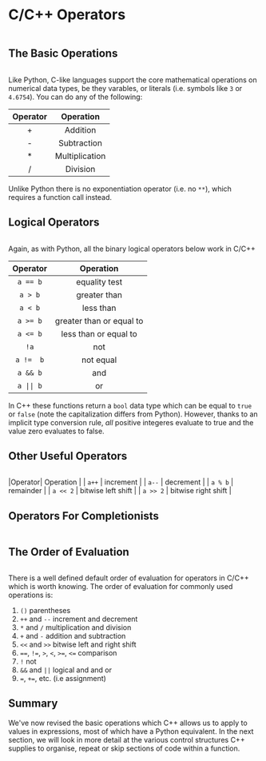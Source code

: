 # C/C++ Operators
```{index} operators
```

## The Basic Operations
```{index} operators: basic
```

Like Python, C-like languages support the core mathematical operations on numerical data types, be they varables, or literals (i.e. symbols like `3` or `4.6754`). You can do any of the following:


|Operator| Operation |
|:------:|:---------:|
|   +    |  Addition |
|   -    | Subtraction|
|   *    | Multiplication|
|   /    | Division   |

Unlike Python there is no exponentiation operator (i.e. no `**`), which requires a function call instead.

## Logical Operators
```{index} operators: logical
```

Again, as with Python, all the binary logical operators below work in C/C++

|Operator| Operation |
|:------:|:---------:|
|  `a == b`  |  equality test |
|  `a > b`   | greater than|
|  `a < b`   | less than|
|  `a >= b`  | greater than or equal to  |
|  `a <= b`  | less than or equal to  |
|  `!a`      | not |
|  `a !=  b` | not equal |
|  `a && b`  | and |
|  `a \|\| b`  | or |

In C++ these functions return a `bool` data type which can be equal to `true` or `false` (note the capitalization differs from Python). However, thanks to an implicit type conversion rule, _all_ positive integeres evaluate to true and the value zero evaluates to false. 

## Other Useful Operators
```{index} operators: other
```

|Operator| Operation |
| `a++`  | increment |
| `a--`  | decrement |
| `a % b`  | remainder |
| `a << 2`  | bitwise left shift |
| `a >> 2`  | bitwise right shift |

## Operators For Completionists
```{index} operators: advanced
```

## The Order of Evaluation
```{index} evaluation order
```

There is a well defined default order of evaluation for operators in C/C++ which is worth knowing. The order of evaluation for commonly used operations is:

1. `()` parentheses
2. `++` and `--` increment and decrement
3. `*` and `/` multiplication and division
4. `+` and `-` addition and subtraction
5. `<<` and `>>` bitwise left and right shift
6. `==`, `!=`, `>`, `<`, `>=`, `<=` comparison
7. `!` not
8. `&&` and `||` logical and and or
9. `=`, `+=`, etc. (i.e assignment)

## Summary

We've now revised the basic operations which C++ allows us to apply to values in expressions, most of which have a Python equivalent. In the next section, we will look in more detail at the various control structures C++ supplies to organise, repeat or skip sections of code within a function.

